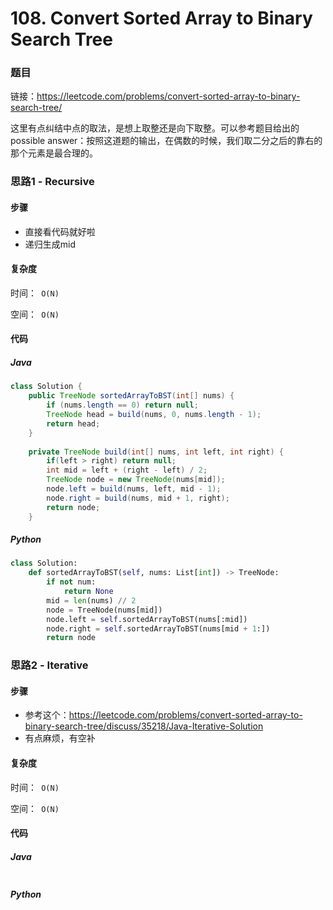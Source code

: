 

# 108. Convert Sorted Array to Binary Search Tree

### 题目

链接：https://leetcode.com/problems/convert-sorted-array-to-binary-search-tree/



这里有点纠结中点的取法，是想上取整还是向下取整。可以参考题目给出的possible answer：按照这道题的输出，在偶数的时候，我们取二分之后的靠右的那个元素是最合理的。



### 思路1 - Recursive

#### 步骤

- 直接看代码就好啦
- 递归生成mid




#### 复杂度

时间：` O(N)`

空间：` O(N)` 



#### 代码

##### Java

```java
class Solution {
    public TreeNode sortedArrayToBST(int[] nums) {
        if (nums.length == 0) return null;
        TreeNode head = build(nums, 0, nums.length - 1);
        return head;
    }
    
    private TreeNode build(int[] nums, int left, int right) {
        if(left > right) return null;
        int mid = left + (right - left) / 2;
        TreeNode node = new TreeNode(nums[mid]);
        node.left = build(nums, left, mid - 1);
        node.right = build(nums, mid + 1, right);
        return node;
    }


```



##### Python

```python
class Solution:
    def sortedArrayToBST(self, nums: List[int]) -> TreeNode:
        if not num:
            return None
        mid = len(nums) // 2
        node = TreeNode(nums[mid])
        node.left = self.sortedArrayToBST(nums[:mid])
        node.right = self.sortedArrayToBST(nums[mid + 1:])
        return node
```



### 思路2 - Iterative

#### 步骤

- 参考这个：https://leetcode.com/problems/convert-sorted-array-to-binary-search-tree/discuss/35218/Java-Iterative-Solution
- 有点麻烦，有空补




#### 复杂度

时间：` O(N)`

空间：` O(N)`



#### 代码

##### Java

```java

```



##### Python

```python

```

